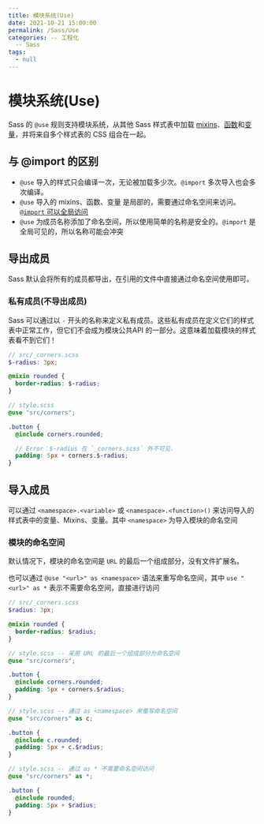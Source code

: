 ```yaml
---
title: 模块系统(Use)
date: 2021-10-21 15:00:00
permalink: /Sass/Use
categories: -- 工程化
  -- Sass
tags:
  - null
---
```


# 模块系统(Use)

Sass 的 `@use` 规则支持模块系统，从其他 Sass 样式表中加载 [mixins](https://sass-lang.com/documentation/at-rules/mixin)、[函数](https://sass-lang.com/documentation/at-rules/function)和[变量](https://sass-lang.com/documentation/variables)，并将来自多个样式表的 CSS 组合在一起。

## 与 @import 的区别

* `@use` 导入的样式只会编译一次，无论被加载多少次。`@import` 多次导入也会多次编译。
* `@use` 导入的 mixins、函数、变量 是局部的，需要通过命名空间来访问。[`@import` 可以全局访问](/Sass/Import/#概述)
* `@use` 为成员名称添加了命名空间，所以使用简单的名称是安全的。`@import` 是全局可见的，所以名称可能会冲突

## 导出成员

Sass 默认会将所有的成员都导出，在引用的文件中直接通过命名空间使用即可。

### 私有成员(不导出成员)

Sass 可以通过以 `-` 开头的名称来定义私有成员。这些私有成员在定义它们的样式表中正常工作，但它们不会成为模块公共API 的一部分。这意味着加载模块的样式表看不到它们！

```scss
// src/_corners.scss
$-radius: 3px;

@mixin rounded {
  border-radius: $-radius;
}

// style.scss
@use "src/corners";

.button {
  @include corners.rounded;

  // Error：$-radius 在 `_corners.scss` 外不可见.
  padding: 5px + corners.$-radius;
}
```

## 导入成员

可以通过 `<namespace>.<variable>` 或 `<namespace>.<function>()` 来访问导入的样式表中的变量、Mixins、变量。其中 `<namespace>` 为导入模块的命名空间

### 模块的命名空间

默认情况下，模块的命名空间是 `URL` 的最后一个组成部分，没有文件扩展名。

也可以通过 `@use "<url>" as <namespace>` 语法来重写命名空间，其中 `use "<url>" as *` 表示不需要命名空间，直接进行访问

```scss
// src/_corners.scss
$radius: 3px;

@mixin rounded {
  border-radius: $radius;
}

// style.scss -- 采用 URL 的最后一个组成部分为命名空间
@use "src/corners";

.button {
  @include corners.rounded;
  padding: 5px + corners.$radius;
}

// style.scss -- 通过 as <namespace> 来重写命名空间
@use "src/corners" as c;

.button {
  @include c.rounded;
  padding: 5px + c.$radius;
}

// style.scss -- 通过 as * 不需要命名空间访问
@use "src/corners" as *;

.button {
  @include rounded;
  padding: 5px + $radius;
}
```

















